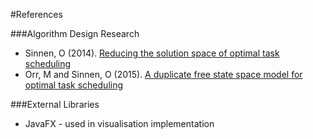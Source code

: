 #References

###Algorithm Design Research
* Sinnen, O (2014). [Reducing the solution space of optimal task scheduling](https://www.sciencedirect.com/science/article/abs/pii/S0305054813002542)
* Orr, M and Sinnen, O (2015). [A duplicate free state space model for optimal task scheduling](https://researchspace.auckland.ac.nz/handle/2292/30215)

###External Libraries
* JavaFX - used in visualisation implementation
